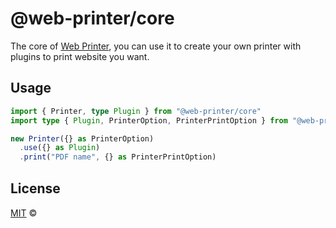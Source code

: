 # @web-printer/core

The core of [Web Printer](https://github.com/busiyiworld/web-printer), you can use it to create your own printer with plugins to print website you want.

## Usage

```ts
import { Printer, type Plugin } from "@web-printer/core"
import type { Plugin, PrinterOption, PrinterPrintOption } from "@web-printer/core"

new Printer({} as PrinterOption)
  .use({} as Plugin)
  .print("PDF name", {} as PrinterPrintOption)
```

## License

<a href="https://github.com/ourongxing/web-printer/blob/main/LICENSE">MIT</a> <span>©</span> <a href="https://github.com/ourongxing"><img width=15 src="https://avatars.githubusercontent.com/u/48356807?v=4"></a>
